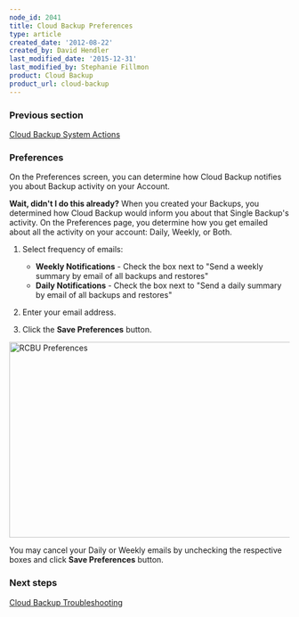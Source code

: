 ```yaml
---
node_id: 2041
title: Cloud Backup Preferences
type: article
created_date: '2012-08-22'
created_by: David Hendler
last_modified_date: '2015-12-31'
last_modified_by: Stephanie Fillmon
product: Cloud Backup
product_url: cloud-backup
---
```


### Previous section

[Cloud Backup System
Actions](/how-to/rackspace-cloud-backup-system-actions)

### Preferences

On the Preferences screen, you can determine how Cloud Backup notifies
you about Backup activity on your Account.

**Wait, didn't I do this already?**
When you created your Backups, you determined how Cloud Backup would
inform you about that Single Backup's activity. On the Preferences page,
you determine how you get emailed about all the activity on your
account: Daily, Weekly, or Both.

1.  Select frequency of emails:
    -   **Weekly Notifications** - Check the box next to "Send a weekly
        summary by email of all backups and restores"
    -   **Daily Notifications** - Check the box next to "Send a daily
        summary by email of all backups and restores"

2.  Enter your email address.
3.  Click the **Save Preferences** button.

<img src="https://8026b2e3760e2433679c-fffceaebb8c6ee053c935e8915a3fbe7.ssl.cf2.rackcdn.com/field/image/rcbu_preferences.png" alt="RCBU Preferences" width="525" height="351" />

You may cancel your Daily or Weekly emails by unchecking the respective
boxes and click **Save Preferences** button.

### Next steps

[Cloud Backup
Troubleshooting](/how-to/cloud-backup-troubleshooting)
